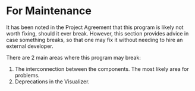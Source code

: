 # For Maintenance

It has been noted in the Project Agreement that this program is likely not worth fixing, should it ever break. However, this section provides advice in case something breaks, so that one may fix it without needing to hire an external developer.

There are 2 main areas where this program may break:

1. The interconnection between the components. The most likely area for problems.
2. Deprecations in the Visualizer.